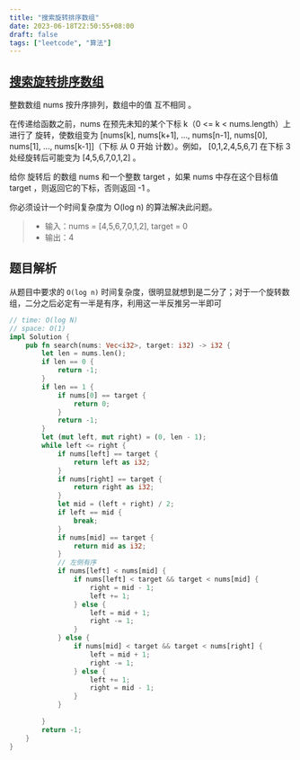 ```yaml
---
title: "搜索旋转排序数组"
date: 2023-06-18T22:50:55+08:00
draft: false
tags: ["leetcode", "算法"]
---
```


## [搜索旋转排序数组](https://leetcode.cn/problems/search-in-rotated-sorted-array/)

整数数组 nums 按升序排列，数组中的值 互不相同 。

在传递给函数之前，nums 在预先未知的某个下标 k（0 <= k < nums.length）上进行了 旋转，使数组变为 [nums[k], nums[k+1], ..., nums[n-1], nums[0], nums[1], ..., nums[k-1]]（下标 从 0 开始 计数）。例如， [0,1,2,4,5,6,7] 在下标 3 处经旋转后可能变为 [4,5,6,7,0,1,2] 。

给你 旋转后 的数组 nums 和一个整数 target ，如果 nums 中存在这个目标值 target ，则返回它的下标，否则返回 -1 。

你必须设计一个时间复杂度为 O(log n) 的算法解决此问题。

>- 输入：nums = [4,5,6,7,0,1,2], target = 0
>- 输出：4

## 题目解析

从题目中要求的 `O(log n)` 时间复杂度，很明显就想到是二分了；对于一个旋转数组，二分之后必定有一半是有序，利用这一半反推另一半即可

```rust
// time: O(log N)
// space: O(1)
impl Solution {
    pub fn search(nums: Vec<i32>, target: i32) -> i32 {
        let len = nums.len();
        if len == 0 {
            return -1;
        }
        if len == 1 {
            if nums[0] == target {
                return 0;
            }
            return -1;
        }
        let (mut left, mut right) = (0, len - 1);
        while left <= right {
            if nums[left] == target {
                return left as i32;
            }
            if nums[right] == target {
                return right as i32;
            }
            let mid = (left + right) / 2;
            if left == mid {
                break;
            }
            if nums[mid] == target {
                return mid as i32;
            }
            // 左侧有序
            if nums[left] < nums[mid] {
                if nums[left] < target && target < nums[mid] {
                    right = mid - 1;
                    left += 1;
                } else {
                    left = mid + 1;
                    right -= 1;
                }
            } else {
                if nums[mid] < target && target < nums[right] {
                    left = mid + 1;
                    right -= 1;
                } else {
                    left += 1;
                    right = mid - 1;
                }
            }
            
        }
        return -1;
    }
}
```


